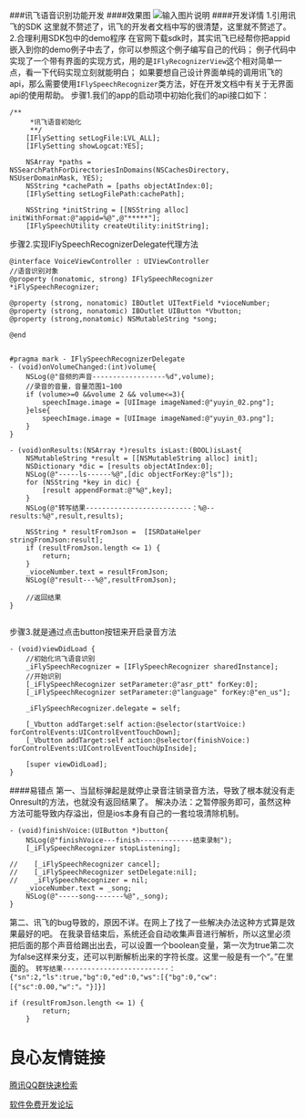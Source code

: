 ###讯飞语音识别功能开发
####效果图
![输入图片说明](http://git.oschina.net/uploads/images/2017/0122/111947_7c777258_370055.gif "在这里输入图片标题")
####开发详情
1.引用讯飞的SDK
这里就不赘述了，讯飞的开发者文档中写的很清楚，这里就不赘述了。
2.合理利用SDK包中的demo程序
在官网下载sdk时，其实讯飞已经帮你把appid嵌入到你的demo例子中去了，你可以参照这个例子编写自己的代码；
例子代码中实现了一个带有界面的实现方式，用的是`IFlyRecognizerView`这个相对简单一点，看一下代码实现立刻就能明白；
如果要想自己设计界面单纯的调用讯飞的api，那么需要使用`IFlySpeechRecognizer`类方法，好在开发文档中有关于无界面api的使用帮助。
步骤1.我们的app的启动项中初始化我们的api接口如下：
```objc
/**
     *讯飞语音初始化
     **/
    [IFlySetting setLogFile:LVL_ALL];
    [IFlySetting showLogcat:YES];
    
    NSArray *paths = NSSearchPathForDirectoriesInDomains(NSCachesDirectory, NSUserDomainMask, YES);
    NSString *cachePath = [paths objectAtIndex:0];
    [IFlySetting setLogFilePath:cachePath];
    
    NSString *initString = [[NSString alloc] initWithFormat:@"appid=%@",@"*****"];
    [IFlySpeechUtility createUtility:initString];
```
步骤2.实现IFlySpeechRecognizerDelegate代理方法
```objc
@interface VoiceViewController : UIViewController 
//语音识别对象
@property (nonatomic, strong) IFlySpeechRecognizer *iFlySpeechRecognizer;

@property (strong, nonatomic) IBOutlet UITextField *vioceNumber;
@property (strong, nonatomic) IBOutlet UIButton *Vbutton;
@property (strong,nonatomic) NSMutableString *song;

@end


#pragma mark - IFlySpeechRecognizerDelegate
- (void)onVolumeChanged:(int)volume{
    NSLog(@"音频的声音------------------%d",volume);
    //录音的音量，音量范围1~100
    if (volume>=0 &&volume 2 && volume<=3){
        speechImage.image = [UIImage imageNamed:@"yuyin_02.png"];
    }else{
        speechImage.image = [UIImage imageNamed:@"yuyin_03.png"];
    }
}

- (void)onResults:(NSArray *)results isLast:(BOOL)isLast{
    NSMutableString *result = [[NSMutableString alloc] init];
    NSDictionary *dic = [results objectAtIndex:0];
    NSLog(@"-----ls------%@",[dic objectForKey:@"ls"]);
    for (NSString *key in dic) {
        [result appendFormat:@"%@",key];
    }
    NSLog(@"转写结果--------------------------：%@--results:%@",result,results);
    
    NSString * resultFromJson =  [ISRDataHelper stringFromJson:result];
    if (resultFromJson.length <= 1) {
        return;
    }
    _vioceNumber.text = resultFromJson;
    NSLog(@"result---%@",resultFromJson);
    
    //返回结果
}


```
步骤3.就是通过点击button按钮来开启录音方法
```objc
- (void)viewDidLoad {
    //初始化讯飞语音识别
    _iFlySpeechRecognizer = [IFlySpeechRecognizer sharedInstance];
    //开始识别
    [_iFlySpeechRecognizer setParameter:@"asr_ptt" forKey:0];
    [_iFlySpeechRecognizer setParameter:@"language" forKey:@"en_us"];
    
    _iFlySpeechRecognizer.delegate = self;
    
    [_Vbutton addTarget:self action:@selector(startVoice:) forControlEvents:UIControlEventTouchDown];
    [_Vbutton addTarget:self action:@selector(finishVoice:) forControlEvents:UIControlEventTouchUpInside];
    
    [super viewDidLoad];
}
````
####易错点
第一、当鼠标弹起是就停止录音注销录音方法，导致了根本就没有走Onresult的方法，也就没有返回结果了。
    解决办法：之暂停服务即可，虽然这种方法可能导致内存溢出，但是ios本身有自己的一套垃圾清除机制。
```objc
- (void)finishVoice:(UIButton *)button{
    NSLog(@"finishVoice---finish-------------结束录制");
    [_iFlySpeechRecognizer stopListening];
    
//    [_iFlySpeechRecognizer cancel];
//    [_iFlySpeechRecognizer setDelegate:nil];
//    _iFlySpeechRecognizer = nil;
    _vioceNumber.text = _song;
    NSLog(@"-----song-------%@",_song);   
}
```
第二、讯飞的bug导致的，原因不详。在网上了找了一些解决办法这种方式算是效果最好的吧。
在我录音结束后，系统还会自动收集声音进行解析，所以这里必须把后面的那个声音给踢出出去，可以设置一个boolean变量，第一次为true第二次为false这样来分支，还可以判断解析出来的字符长度。这里一般是有一个“。”在里面的。
`转写结果--------------------------：{"sn":2,"ls":true,"bg":0,"ed":0,"ws":[{"bg":0,"cw":[{"sc":0.00,"w":"。"}]}]`
```obj-c
if (resultFromJson.length <= 1) {
        return;
    }
```


 # 良心友情链接

[腾讯QQ群快速检索](http://u.720life.cn/s/8cf73f7c)

[软件免费开发论坛](http://u.720life.cn/s/bbb01dc0)